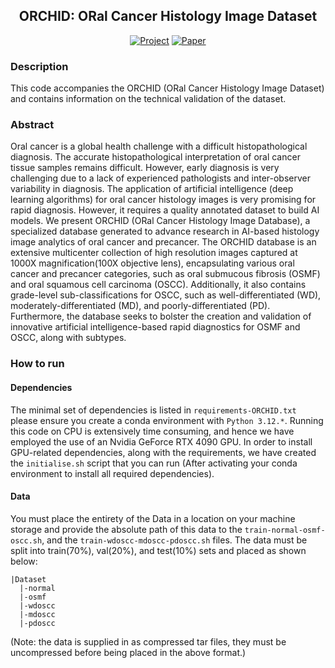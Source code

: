 <div align="center">
 
## ORCHID: ORal Cancer Histology Image Dataset

[![Project](http://img.shields.io/badge/Project%20Page-3d3d8f.svg)](https://ai-orchid.github.io/ORCHID-web/)
[![Paper](http://img.shields.io/badge/Paper-arxiv.1001.2234-B31B1B.svg)](#)
<!--[![Demo](http://img.shields.io/badge/Demo-9acbff.svg)](https://huggingface.co/spaces/lukemelas/deep-spectral-segmentation)
[![Conference](http://img.shields.io/badge/CVPR-2022-4b44ce.svg)](#)-->

</div>

### Description
This code accompanies the ORCHID (ORal Cancer Histology Image Dataset) and contains information on the technical validation of the dataset.

### Abstract

Oral cancer is a global health challenge with a difficult histopathological diagnosis. The accurate histopathological interpretation of oral cancer tissue samples remains difficult. However, early diagnosis is very challenging due to a lack of experienced pathologists and inter-observer variability in diagnosis. The application of artificial intelligence (deep learning algorithms) for oral cancer histology images is very promising for rapid diagnosis. However, it requires a quality annotated dataset to build AI models. We present ORCHID (ORal Cancer Histology Image Database), a specialized database generated to advance research in AI-based histology image analytics of oral cancer and precancer. The ORCHID database is an extensive multicenter collection of high resolution images captured at 1000X magnification(100X objective lens), encapsulating various oral cancer and precancer categories, such as oral submucous fibrosis (OSMF) and oral squamous cell carcinoma (OSCC). Additionally, it also contains grade-level sub-classifications for OSCC, such as well-differentiated (WD), moderately-differentiated (MD), and poorly-differentiated (PD). Furthermore, the database seeks to bolster the creation and validation of innovative artificial intelligence-based rapid diagnostics for OSMF and OSCC, along with subtypes.

### How to run   

#### Dependencies
The minimal set of dependencies is listed in `requirements-ORCHID.txt` please ensure you create a conda environment with ```Python 3.12.*```. Running this code on CPU is extensively time consuming, and hence we have employed the use of an Nvidia GeForce RTX 4090 GPU. In order to install GPU-related dependencies, along with the requirements, we have created the ```initialise.sh``` script that you can run (After activating your conda environment to install all required dependencies).

#### Data
You must place the entirety of the Data in a location on your machine storage and provide the absolute path of this data to the ```train-normal-osmf-oscc.sh```, and the ```train-wdoscc-mdoscc-pdoscc.sh``` files. The data must be split into train(70%), val(20%), and test(10%) sets and placed as shown below:
```
|Dataset
  |-normal
  |-osmf
  |-wdoscc
  |-mdoscc
  |-pdoscc
```
(Note: the data is supplied in as compressed tar files, they must be uncompressed before being placed in the above format.)


